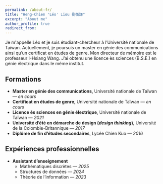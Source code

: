 ```yaml
---
permalink: /about-fr/
title: "Heng-Chien 'Léo' Liou 劉衡謙"
excerpt: "About me"
author_profile: true
redirect_from: 
---
```


Je m'appelle Léo et je suis étudiant-chercheur à l’Université nationale de Taïwan. Actuellement, je poursuis un master en génie des communications ainsi qu’un certificat en études de genre. Mon directeur de mémoire est le professeur I-Hsiang Wang. J’ai obtenu une licence ès sciences (B.S.E.) en génie électrique dans le même institut.

<!---

I'm a student/researcher from Taiwan, currently a master student at the Graduate Insitute of **Communication Engineering** and **Women's and Gender Studies** Program, supervised by Prof. <a href="http://cc.ee.ntu.edu.tw/~ihsiangw/" target="_blank"> I-Hsiang Wang </a>. I received my B.S.E. in **Electrical Engineering** from College of Electrical Engineering and Computer Science, National Taiwan University (NTU). During my undergraduate study in NTU, I was also trained in Psychology and Sociology.  

My learning and research experiences span across many disciplines. Broadly Speaking, I am interested in works that bridge between different displines, especially between engineering and social science. Curretnly, my research works focus on **Algorithmic Fairness**, and I propose to utilize the tools from **information theory** to ensure fairness. 

I have been fortunate to work under the supervision of Prof. <a href="http://ccf.ee.ntu.edu.tw/~hyhsieh/" target="_blank">Hung-Yun Hsieh</a>, Prof. <a href="https://www.ee.ntu.edu.tw/profile1.php?id=100129" target="_blank">Ho-Lin Chen</a>, and Dr. <a href="https://sites.google.com/view/hsuanweilee/" target="_blank">Hsuan-Wei Lee</a> during my undergraduate study. 

Keywords: *algorithmic fairness*, *information theory*, *gender studies*. 

Here is my <a href="/files/CV_2025Feb.pdf" target="_blank"> curriculum vitae </a>. (last update: February, 2025).

-->

<!---

## News
* I expect to participate in the <a href="http://infotheory.ca/nasit2024/index.html" target="_blank"> 2024 North American School of Information Theory</a>. Seeing you in Ottawa!

-->
## Formations

- **Master en génie des communications**, Université nationale de Taïwan — *en cours*  
- **Certificat en études de genre**, Université nationale de Taïwan — *en cours*  
- **Licence ès sciences en génie électrique**, Université nationale de Taïwan — *2021*  
- **Université d’été en démarche de design (*design thinking*)**, Université de la Colombie-Britannique — *2017*  
- **Diplôme de fin d’études secondaires**, Lycée Chien Kuo — *2016*

## Expériences professionnelles

- **Assistant d’enseignement**   
  - Mathématiques discrètes — *2025*  
  - Structures de données — *2024*  
  - Théorie de l’information — *2023*






<!---
## Preprints 
* **Heng-Chien Liou**, and Hsuan-Wei Lee. 2020. “Social Contagion and Associative Diffusion on Multilayer Networks.” *arXiv preprint arXiv:2011.07746*. \[[arXiv](https://arxiv.org/abs/2011.07746)\]\[[TSA2020](/files/slides/TSA2020slide_1129.pdf)\]
* **Heng-Chien Liou**, and Hung-Yun Hsieh. 2020. "Modeling Friendship Networks among Agents with Personality Traits." *arXiv preprint arXiv:2004.12901*. \[[arXiv](https://arxiv.org/abs/2004.12901)\]
-->

<!---
## Trivia

1. In my not-so-leisure time, I would devote my time to the following topics, mostly in the form of reading: 
   * Math and Physics
   * Philosophy: politcal philosophy, epistemology, and philosophy of science
   * Psychology and Psychotherapy: especially critical psychology and other nonmainstream approaches
   * Sociology: theory and some emerging topics, such as emotion and friendship
2. This website is currently designed with the color used in the [Penn logo](https://branding.web-resources.upenn.edu/elements-penn-logo).
-->
